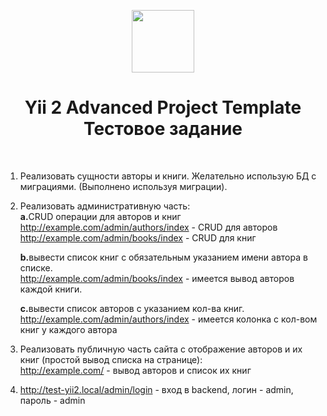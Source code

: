 <p align="center">
    <a href="https://github.com/yiisoft" target="_blank">
        <img src="https://avatars0.githubusercontent.com/u/993323" height="100px">
    </a>
    <h1 align="center">Yii 2 Advanced Project Template Тестовое задание</h1>
    <br>
</p>

1. Реализовать сущности авторы и книги. Желательно использую БД с миграциями. (Выполнено используя миграции).
2. Реализовать административную часть:<br>
      <b>a.</b>CRUD операции для авторов и книг<br> 
      http://example.com/admin/authors/index - CRUD для авторов<br>
      http://example.com/admin/books/index - CRUD для книг<br>

      <b>b.</b>вывести список книг с обязательным указанием имени автора в списке.<br>
      http://example.com/admin/books/index - имеется вывод авторов каждой книги.<br>

      <b>с.</b>вывести список авторов с указанием кол-ва книг.<br>
      http://example.com/admin/authors/index - имеется колонка с кол-вом книг у каждого автора<br>

3. Реализовать публичную часть сайта с отображение авторов и их книг (простой вывод списка на странице):<br>
   http://example.com/ - вывод авторов и список их книг
   
4. http://test-yii2.local/admin/login - вход в backend, логин - admin, пароль - admin